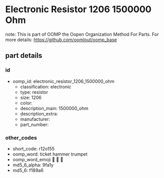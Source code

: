 # Electronic Resistor 1206 1500000 Ohm  

note: This is part of OOMP the Oopen Organization Method For Parts. For more details: https://github.com/oomlout/oomp_base

##  part details





### id
* oomp_id: electronic_resistor_1206_1500000_ohm
  * classification: electronic
  * type: resistor
  * size: 1206
  * color: 
  * description_main: 1500000_ohm
  * description_extra: 
  * manufacturer: 
  * part_number: 

### other_codes
* short_code: r12o155
* oomp_word: ticket hammer trumpet
* oomp_word_emoji :ticket: :hammer: :trumpet:
* md5_6_alpha: 9fa1y
* md5_6: f189a6